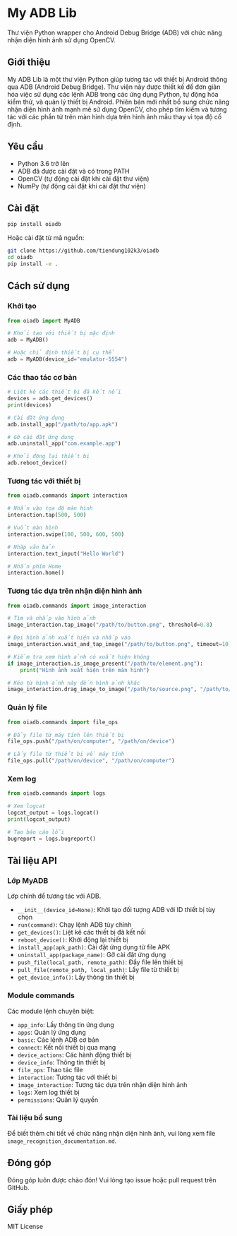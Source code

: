 # My ADB Lib

Thư viện Python wrapper cho Android Debug Bridge (ADB) với chức năng nhận diện hình ảnh sử dụng OpenCV.

## Giới thiệu

My ADB Lib là một thư viện Python giúp tương tác với thiết bị Android thông qua ADB (Android Debug Bridge). Thư viện này được thiết kế để đơn giản hóa việc sử dụng các lệnh ADB trong các ứng dụng Python, tự động hóa kiểm thử, và quản lý thiết bị Android. Phiên bản mới nhất bổ sung chức năng nhận diện hình ảnh mạnh mẽ sử dụng OpenCV, cho phép tìm kiếm và tương tác với các phần tử trên màn hình dựa trên hình ảnh mẫu thay vì tọa độ cố định.

## Yêu cầu

- Python 3.6 trở lên
- ADB đã được cài đặt và có trong PATH
- OpenCV (tự động cài đặt khi cài đặt thư viện)
- NumPy (tự động cài đặt khi cài đặt thư viện)

## Cài đặt

```bash
pip install oiadb
```

Hoặc cài đặt từ mã nguồn:

```bash
git clone https://github.com/tiendung102k3/oiadb
cd oiadb
pip install -e .
```

## Cách sử dụng

### Khởi tạo

```python
from oiadb import MyADB

# Khởi tạo với thiết bị mặc định
adb = MyADB()

# Hoặc chỉ định thiết bị cụ thể
adb = MyADB(device_id="emulator-5554")
```

### Các thao tác cơ bản

```python
# Liệt kê các thiết bị đã kết nối
devices = adb.get_devices()
print(devices)

# Cài đặt ứng dụng
adb.install_app("/path/to/app.apk")

# Gỡ cài đặt ứng dụng
adb.uninstall_app("com.example.app")

# Khởi động lại thiết bị
adb.reboot_device()
```

### Tương tác với thiết bị

```python
from oiadb.commands import interaction

# Nhấn vào tọa độ màn hình
interaction.tap(500, 500)

# Vuốt màn hình
interaction.swipe(100, 500, 600, 500)

# Nhập văn bản
interaction.text_input("Hello World")

# Nhấn phím Home
interaction.home()
```

### Tương tác dựa trên nhận diện hình ảnh

```python
from oiadb.commands import image_interaction

# Tìm và nhấp vào hình ảnh
image_interaction.tap_image("/path/to/button.png", threshold=0.8)

# Đợi hình ảnh xuất hiện và nhấp vào
image_interaction.wait_and_tap_image("/path/to/button.png", timeout=10)

# Kiểm tra xem hình ảnh có xuất hiện không
if image_interaction.is_image_present("/path/to/element.png"):
    print("Hình ảnh xuất hiện trên màn hình")

# Kéo từ hình ảnh này đến hình ảnh khác
image_interaction.drag_image_to_image("/path/to/source.png", "/path/to/target.png")
```

### Quản lý file

```python
from oiadb.commands import file_ops

# Đẩy file từ máy tính lên thiết bị
file_ops.push("/path/on/computer", "/path/on/device")

# Lấy file từ thiết bị về máy tính
file_ops.pull("/path/on/device", "/path/on/computer")
```

### Xem log

```python
from oiadb.commands import logs

# Xem logcat
logcat_output = logs.logcat()
print(logcat_output)

# Tạo báo cáo lỗi
bugreport = logs.bugreport()
```

## Tài liệu API

### Lớp MyADB

Lớp chính để tương tác với ADB.

- `__init__(device_id=None)`: Khởi tạo đối tượng ADB với ID thiết bị tùy chọn
- `run(command)`: Chạy lệnh ADB tùy chỉnh
- `get_devices()`: Liệt kê các thiết bị đã kết nối
- `reboot_device()`: Khởi động lại thiết bị
- `install_app(apk_path)`: Cài đặt ứng dụng từ file APK
- `uninstall_app(package_name)`: Gỡ cài đặt ứng dụng
- `push_file(local_path, remote_path)`: Đẩy file lên thiết bị
- `pull_file(remote_path, local_path)`: Lấy file từ thiết bị
- `get_device_info()`: Lấy thông tin thiết bị

### Module commands

Các module lệnh chuyên biệt:

- `app_info`: Lấy thông tin ứng dụng
- `apps`: Quản lý ứng dụng
- `basic`: Các lệnh ADB cơ bản
- `connect`: Kết nối thiết bị qua mạng
- `device_actions`: Các hành động thiết bị
- `device_info`: Thông tin thiết bị
- `file_ops`: Thao tác file
- `interaction`: Tương tác với thiết bị
- `image_interaction`: Tương tác dựa trên nhận diện hình ảnh
- `logs`: Xem log thiết bị
- `permissions`: Quản lý quyền

### Tài liệu bổ sung

Để biết thêm chi tiết về chức năng nhận diện hình ảnh, vui lòng xem file `image_recognition_documentation.md`.

## Đóng góp

Đóng góp luôn được chào đón! Vui lòng tạo issue hoặc pull request trên GitHub.

## Giấy phép

MIT License
